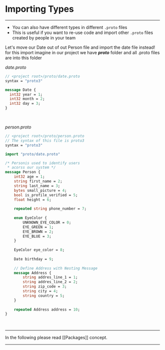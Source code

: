 # Importing Types

---

- You can also have different types in different `.proto` files
- This is useful if you want to re-use code and import other `.proto` files created by people in your team

Let's move our Date out of out Person file and import the date file instead! for this import imagine in our project we have _**proto**_ folder and all .proto files are into this folder
&nbsp;&nbsp;

_date.proto_

```protobuf
// <project root>/proto/date.proto
syntax = "proto3"

message Date {
  int32 year = 1;
  int32 month = 2;
  int32 day = 3;
}
```
&nbsp;&nbsp;

_person.proto_
```protobuf
// <project root>/proto/person.proto
// The syntax of this file is proto3
syntax = "proto3"

import "proto/date.proto"

/* Personis used to identify users
 * acorss our system */
message Person {
	int32 age = 1;
	string first_name = 2;
	string last_name = 3;
	bytes small_picture = 4;
	bool is_profile_verified = 5;
	float height = 6;
		
	repeated string phone_number = 7;
	
	enum EyeColor {
		UNKNOWN_EYE_COLOR = 0;
		EYE_GREEN = 1;
		EYE_BROWN = 2;
		EYE_BLUE = 3;
	}
	
	EyeColor eye_color = 8;
	
	Date birthday = 9;
	
	// Define Address with Nesting Message
	message Address {
		string addres_line_1 = 1;
		string addres_line_2 = 2;
		string zip_code = 3;
		string city = 4;
		string country = 5;
	}
	
	repeated Address address = 10;
}
```
&nbsp;&nbsp;

---

In the following please read [[Packages]] concept.

---